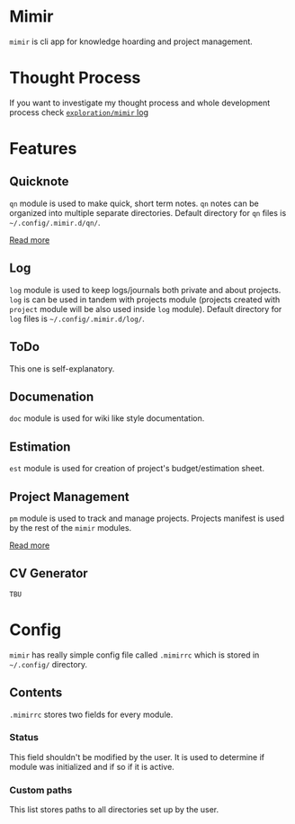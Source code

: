 # Mimir

`mimir` is cli app for knowledge hoarding and project management.

# Thought Process
If you want to investigate my thought process and whole development process check [`exploration/mimir` log](https://github.com/Huginn18/huginn18/blob/main/exploration/mimir.md)

# Features
## Quicknote
`qn` module is used to make quick, short term notes. `qn` notes can be organized into multiple separate directories. Default directory for `qn` files is `~/.config/.mimir.d/qn/`.

[Read more](quicknote.md)
## Log
`log` module is used to keep logs/journals both private and about projects. `log` is can be used in tandem with projects module (projects created with `project` module will be also used inside `log` module). Default directory for `log` files is `~/.config/.mimir.d/log/`.
## ToDo
This one is self-explanatory.
## Documenation
`doc` module is used for wiki like style documentation.
## Estimation
`est` module is used for creation of project's budget/estimation sheet.
## Project Management
`pm` module is used to track and manage projects. Projects manifest is used by the rest of the `mimir` modules.

[Read more](project.md)
## CV Generator
	TBU

# Config
`mimir` has really simple config file called `.mimirrc` which is stored in `~/.config/` directory.
## Contents
`.mimirrc` stores two fields for every module.
### Status
This field shouldn't be modified by the user. It is used to determine if module was initialized and if so if it is active.
### Custom paths
This list stores paths to all directories set up by the user.
